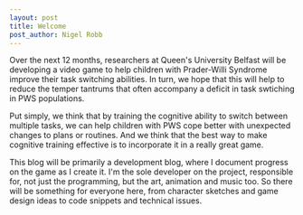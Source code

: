 ```yaml
---
layout: post
title: Welcome
post_author: Nigel Robb
---
```

Over the next 12 months, researchers at Queen's University Belfast will be developing a video game to help children with Prader-Willi Syndrome improve their task switching abilities. In turn, we hope that this will help to reduce the temper tantrums that often accompany a deficit in task swtiching in PWS populations.

Put simply, we think that by training the cognitive ability to switch between multiple tasks, we can help children with PWS cope better with unexpected changes to plans or routines. And we think that the best way to make cognitive training effective is to incorporate it in a really great game.

This blog will be primarily a development blog, where I document progress on the game as I create it. I'm the sole developer on the project, responsible for, not just the programming, but the art, animation and music too. So there will be something for everyone here, from character sketches and game design ideas to code snippets and technical issues.
